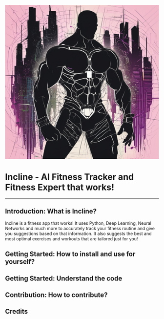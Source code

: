 <div align="center"><img src="logo.png" /></div>

# Incline - AI Fitness Tracker and Fitness Expert that works!

---

## Introduction: What is Incline?

Incline is a fitness app that works! It uses Python, Deep Learning, Neural Networks and much more to accurately track your fitness routine and give you suggestions based on that information. It also suggests the best and most optimal exercises and workouts that are tailored just for you!

## Getting Started: How to install and use for yourself?

## Getting Started: Understand the code

## Contribution: How to contribute?

## Credits
